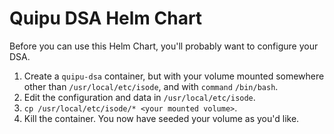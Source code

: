 # Quipu DSA Helm Chart

Before you can use this Helm Chart, you'll probably want to configure your DSA.

1. Create a `quipu-dsa` container, but with your volume mounted somewhere other
   than `/usr/local/etc/isode`, and with `command` `/bin/bash`.
2. Edit the configuration and data in `/usr/local/etc/isode`.
3. `cp /usr/local/etc/isode/* <your mounted volume>`.
4. Kill the container. You now have seeded your volume as you'd like.
